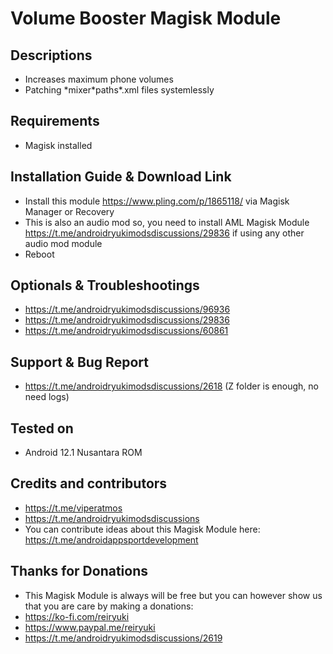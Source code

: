 # Volume Booster Magisk Module

## Descriptions
- Increases maximum phone volumes
- Patching \*mixer\*paths\*.xml files systemlessly

## Requirements
- Magisk installed

## Installation Guide & Download Link
- Install this module https://www.pling.com/p/1865118/ via Magisk Manager or Recovery
- This is also an audio mod so, you need to install AML Magisk Module https://t.me/androidryukimodsdiscussions/29836 if using any other audio mod module
- Reboot

## Optionals & Troubleshootings
- https://t.me/androidryukimodsdiscussions/96936
- https://t.me/androidryukimodsdiscussions/29836
- https://t.me/androidryukimodsdiscussions/60861

## Support & Bug Report
- https://t.me/androidryukimodsdiscussions/2618 (Z folder is enough, no need logs)

## Tested on
- Android 12.1 Nusantara ROM

## Credits and contributors
- https://t.me/viperatmos
- https://t.me/androidryukimodsdiscussions
- You can contribute ideas about this Magisk Module here: https://t.me/androidappsportdevelopment

## Thanks for Donations
- This Magisk Module is always will be free but you can however show us that you are care by making a donations:
- https://ko-fi.com/reiryuki
- https://www.paypal.me/reiryuki
- https://t.me/androidryukimodsdiscussions/2619


